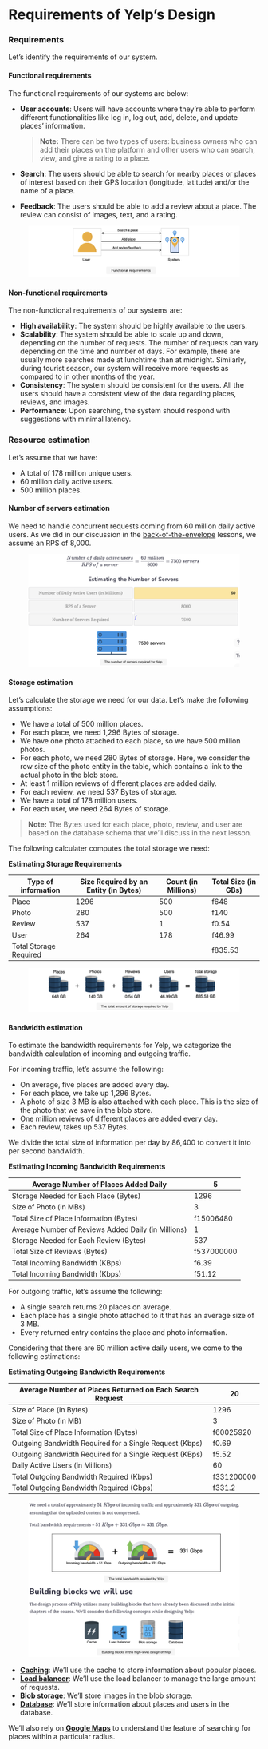 # Requirements of Yelp’s Design

### Requirements <a href="#requirements-0" id="requirements-0"></a>

Let’s identify the requirements of our system.

#### Functional requirements <a href="#functional-requirements-1" id="functional-requirements-1"></a>

The functional requirements of our systems are below:

*   **User accounts**: Users will have accounts where they’re able to perform different functionalities like log in, log out, add, delete, and update places’ information.

    > **Note:** There can be two types of users: business owners who can add their places on the platform and other users who can search, view, and give a rating to a place.
* **Search**: The users should be able to search for nearby places or places of interest based on their GPS location (longitude, latitude) and/or the name of a place.
* **Feedback**: The users should be able to add a review about a place. The review can consist of images, text, and a rating.

<figure><img src="../.gitbook/assets/Screenshot 2023-09-03 at 12.10.20 PM.png" alt=""><figcaption></figcaption></figure>

#### Non-functional requirements <a href="#non-functional-requirements-0" id="non-functional-requirements-0"></a>

The non-functional requirements of our systems are:

* **High availability**: The system should be highly available to the users.
* **Scalability**: The system should be able to scale up and down, depending on the number of requests. The number of requests can vary depending on the time and number of days. For example, there are usually more searches made at lunchtime than at midnight. Similarly, during tourist season, our system will receive more requests as compared to in other months of the year.
* **Consistency**: The system should be consistent for the users. All the users should have a consistent view of the data regarding places, reviews, and images.
* **Performance**: Upon searching, the system should respond with suggestions with minimal latency.

### Resource estimation <a href="#resource-estimation-1" id="resource-estimation-1"></a>

Let’s assume that we have:

* A total of 178 million unique users.
* 60 million daily active users.
* 500 million places.

#### Number of servers estimation <a href="#number-of-servers-estimation-2" id="number-of-servers-estimation-2"></a>

We need to handle concurrent requests coming from 60 million daily active users. As we did in our discussion in the [back-of-the-envelope](../back-of-the-envelope-calculations/put-back-of-the-envelope-numbers-in-perspective.md) lessons, we assume an RPS of 8,000.

<figure><img src="../.gitbook/assets/Screenshot 2023-09-03 at 12.11.18 PM.png" alt=""><figcaption></figcaption></figure>

#### Storage estimation <a href="#storage-estimation-0" id="storage-estimation-0"></a>

Let’s calculate the storage we need for our data. Let’s make the following assumptions:

* We have a total of 500 million places.
* For each place, we need 1,296 Bytes of storage.
* We have one photo attached to each place, so we have 500 million photos.
* For each photo, we need 280 Bytes of storage. Here, we consider the row size of the photo entity in the table, which contains a link to the actual photo in the blob store.
* At least 1 million reviews of different places are added daily.
* For each review, we need 537 Bytes of storage.
* We have a total of 178 million users.
* For each user, we need 264 Bytes of storage.

> **Note:** The Bytes used for each place, photo, review, and user are based on the database schema that we’ll discuss in the next lesson.

The following calculater computes the total storage we need:

**Estimating Storage Requirements**

| Type of information    | Size Required by an Entity (in Bytes) | Count (in Millions) | Total Size (in GBs) |
| ---------------------- | ------------------------------------- | ------------------- | ------------------- |
| Place                  | 1296                                  | 500                 | f648                |
| Photo                  | 280                                   | 500                 | f140                |
| Review                 | 537                                   | 1                   | f0.54               |
| User                   | 264                                   | 178                 | f46.99              |
| Total Storage Required |                                       |                     | f835.53             |

<figure><img src="../.gitbook/assets/Screenshot 2023-09-03 at 12.11.52 PM.png" alt=""><figcaption></figcaption></figure>

#### Bandwidth estimation <a href="#bandwidth-estimation-0" id="bandwidth-estimation-0"></a>

To estimate the bandwidth requirements for Yelp, we categorize the bandwidth calculation of incoming and outgoing traffic.

For incoming traffic, let’s assume the following:

* On average, five places are added every day.
* For each place, we take up 1,296 Bytes.
* A photo of size 3 MB is also attached with each place. This is the size of the photo that we save in the blob store.
* One million reviews of different places are added every day.
* Each review, takes up 537 Bytes.

We divide the total size of information per day by 86,400 to convert it into per second bandwidth.

**Estimating Incoming Bandwidth Requirements**

| Average Number of Places Added Daily                | 5          |
| --------------------------------------------------- | ---------- |
| Storage Needed for Each Place (Bytes)               | 1296       |
| Size of Photo (in MBs)                              | 3          |
| Total Size of Place Information (Bytes)             | f15006480  |
| Average Number of Reviews Added Daily (in Millions) | 1          |
| Storage Needed for Each Review (Bytes)              | 537        |
| Total Size of Reviews (Bytes)                       | f537000000 |
| Total Incoming Bandwidth (KBps)                     | f6.39      |
| Total Incoming Bandwidth (Kbps)                     | f51.12     |

For outgoing traffic, let’s assume the following:

* A single search returns 20 places on average.
* Each place has a single photo attached to it that has an average size of 3 MB.
* Every returned entry contains the place and photo information.

Considering that there are 60 million active daily users, we come to the following estimations:

**Estimating Outgoing Bandwidth Requirements**

| Average Number of Places Returned on Each Search Request | 20         |
| -------------------------------------------------------- | ---------- |
| Size of Place (in Bytes)                                 | 1296       |
| Size of Photo (in MB)                                    | 3          |
| Total Size of Place Information (Bytes)                  | f60025920  |
| Outgoing Bandwidth Required for a Single Request (Kbps)  | f0.69      |
| Outgoing Bandwidth Required for a Single Request (KBps)  | f5.52      |
| Daily Active Users (in Millions)                         | 60         |
| Total Outgoing Bandwidth Required (Kbps)                 | f331200000 |
| Total Outgoing Bandwidth Required (Gbps)                 | f331.2     |

<figure><img src="../.gitbook/assets/Screenshot 2023-09-03 at 12.12.43 PM.png" alt=""><figcaption></figcaption></figure>

* [**Caching**](../distributed-cache/system-design-the-distributed-cache.md): We’ll use the cache to store information about popular places.
* [**Load balancer**](../load-balancers/introduction-to-load-balancers.md): We’ll use the load balancer to manage the large amount of requests.
* [**Blob storage**](../blob-store/system-design-a-blob-store.md): We’ll store images in the blob storage.
* [**Database**](../databases/introduction-to-databases.md): We’ll store information about places and users in the database.

We’ll also rely on [**Google Maps**](../design-google-maps/system-design-google-maps.md) to understand the feature of searching for places within a particular radius.
